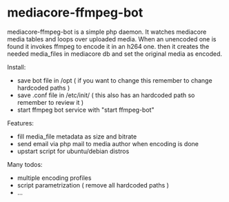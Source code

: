 mediacore-ffmpeg-bot
====================

mediacore-ffmpeg-bot is a simple php daemon. It watches mediacore media tables and loops over uploaded media.
When an unencoded one is found it invokes ffmpeg to encode it in an h264 one. then it creates the needed media_files
in mediacore db and set the original media as encoded.

Install:
* save bot file in /opt ( if you want to change this remember to change hardcoded paths )
* save .conf file in /etc/init/ ( this also has an hardcoded path so remember to review it )
* start ffmpeg bot service with "start ffmpeg-bot"


Features:
* fill media_file metadata as size and bitrate
* send email via php mail to media author when encoding is done
* upstart script for ubuntu/debian distros

Many todos:
* multiple encoding profiles
* script parametrization ( remove all hardcoded paths )
* ...
